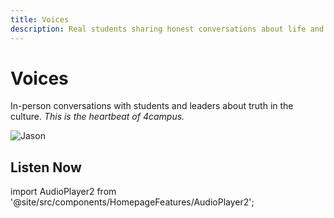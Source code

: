 ```yaml
---
title: Voices
description: Real students sharing honest conversations about life and faith
---
```


# Voices

In-person conversations with students and leaders about truth in the culture. *This is the heartbeat of 4campus.*

![Jason](/img/interview.png)

## Listen Now

import AudioPlayer2 from '@site/src/components/HomepageFeatures/AudioPlayer2';

<div style={{ display: "flex", alignItems: "center", justifyContent: "flex-start" }}>
  <div style={{ textAlign: "left" }}>
    <AudioPlayer2 />
  </div>
</div>
